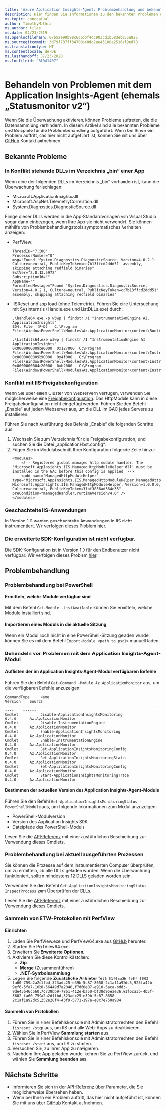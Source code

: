 ```yaml
---
title: 'Azure Application Insights-Agent: Problembehandlung und bekannte Probleme | Microsoft-Dokumentation'
description: Hier finden Sie Informationen zu den bekannten Problemen des Application Insights-Agents sowie Problembehandlungsbeispiele. Überwachen Sie die Websiteleistung ohne erneute Bereitstellung der Website. Funktioniert mit ASP.NET-Web-Apps, die lokal, auf virtuellen Computern oder in Azure gehostet werden.
ms.topic: conceptual
author: TimothyMothra
ms.author: tilee
ms.date: 04/23/2019
ms.openlocfilehash: 07b5ae99b98c6c6bbf4dc903cd1b583eb655a825
ms.sourcegitcommit: 3d79f737ff34708b48dd2ae45100e2516af9ed78
ms.translationtype: HT
ms.contentlocale: de-DE
ms.lasthandoff: 07/23/2020
ms.locfileid: "87041407"
---
```

# <a name="troubleshooting-application-insights-agent-formerly-named-status-monitor-v2"></a>Behandeln von Problemen mit dem Application Insights-Agent (ehemals „Statusmonitor v2“)

Wenn Sie die Überwachung aktivieren, können Probleme auftreten, die die Datensammlung verhindern.
In diesem Artikel sind alle bekannten Probleme und Beispiele für die Problembehandlung aufgeführt.
Wenn bei Ihnen ein Problem auftritt, das hier nicht aufgeführt ist, können Sie mit uns über [GitHub](https://github.com/Microsoft/ApplicationInsights-Home/issues) Kontakt aufnehmen.

## <a name="known-issues"></a>Bekannte Probleme

### <a name="conflicting-dlls-in-an-apps-bin-directory"></a>In Konflikt stehende DLLs im Verzeichnis „bin“ einer App

Wenn eine der folgenden DLLs im Verzeichnis „bin“ vorhanden ist, kann die Überwachung fehlschlagen:

- Microsoft.ApplicationInsights.dll
- Microsoft.AspNet.TelemetryCorrelation.dll
- System.Diagnostics.DiagnosticSource.dll

Einige dieser DLLs werden in die App-Standardvorlagen von Visual Studio sogar dann einbezogen, wenn Ihre App sie nicht verwendet.
Sie können mithilfe von Problembehandlungstools symptomatisches Verhalten anzeigen:

- PerfView:
    ```
    ThreadID="7,500" 
    ProcessorNumber="0" 
    msg="Found 'System.Diagnostics.DiagnosticSource, Version=4.0.2.1, Culture=neutral, PublicKeyToken=cc7b13ffcd2ddd51' assembly, skipping attaching redfield binaries" 
    ExtVer="2.8.13.5972" 
    SubscriptionId="" 
    AppName="" 
    FormattedMessage="Found 'System.Diagnostics.DiagnosticSource, Version=4.0.2.1, Culture=neutral, PublicKeyToken=cc7b13ffcd2ddd51' assembly, skipping attaching redfield binaries" 
    ```

- IISReset und app load (ohne Telemetrie). Führen Sie eine Untersuchung mit Sysinternals (Handle.exe und ListDLLs.exe) durch:
    ```
    .\handle64.exe -p w3wp | findstr /I "InstrumentationEngine AI. ApplicationInsights"
    E54: File  (R-D)   C:\Program Files\WindowsPowerShell\Modules\Az.ApplicationMonitor\content\Runtime\Microsoft.ApplicationInsights.RedfieldIISModule.dll

    .\Listdlls64.exe w3wp | findstr /I "InstrumentationEngine AI ApplicationInsights"
    0x0000000009be0000  0x127000  C:\Program Files\WindowsPowerShell\Modules\Az.ApplicationMonitor\content\Instrumentation64\MicrosoftInstrumentationEngine_x64.dll
    0x0000000009b90000  0x4f000   C:\Program Files\WindowsPowerShell\Modules\Az.ApplicationMonitor\content\Instrumentation64\Microsoft.ApplicationInsights.ExtensionsHost_x64.dll
    0x0000000004d20000  0xb2000   C:\Program Files\WindowsPowerShell\Modules\Az.ApplicationMonitor\content\Instrumentation64\Microsoft.ApplicationInsights.Extensions.Base_x64.dll
    ```

### <a name="conflict-with-iis-shared-configuration"></a>Konflikt mit IIS-Freigabekonfiguration

Wenn Sie über einen Cluster von Webservern verfügen, verwenden Sie möglicherweise eine [Freigabekonfiguration](/iis/web-hosting/configuring-servers-in-the-windows-web-platform/shared-configuration_211).
Das HttpModule kann in diese Freigabekonfiguration nicht eingefügt werden.
Führen Sie den Befehl „Enable“ auf jedem Webserver aus, um die DLL im GAC jedes Servers zu installieren.

Führen Sie nach Ausführung des Befehls „Enable“ die folgenden Schritte aus:
1. Wechseln Sie zum Verzeichnis für die Freigabekonfiguration, und suchen Sie die Datei „applicationHost.config“.
2. Fügen Sie im Modulabschnitt Ihrer Konfiguration folgende Zeile hinzu:
    ```
    <modules>
        <!-- Registered global managed http module handler. The 'Microsoft.AppInsights.IIS.ManagedHttpModuleHelper.dll' must be installed in the GAC before this config is applied. -->
        <add name="ManagedHttpModuleHelper" type="Microsoft.AppInsights.IIS.ManagedHttpModuleHelper.ManagedHttpModuleHelper, Microsoft.AppInsights.IIS.ManagedHttpModuleHelper, Version=1.0.0.0, Culture=neutral, PublicKeyToken=31bf3856ad364e35" preCondition="managedHandler,runtimeVersionv4.0" />
    </modules>
    ```

### <a name="iis-nested-applications"></a>Geschachtelte IIS-Anwendungen

In Version 1.0 werden geschachtelte Anwendungen in IIS nicht instrumentiert.
Wir verfolgen dieses Problem [hier](https://github.com/microsoft/ApplicationInsights-Home/issues/369).

### <a name="advanced-sdk-configuration-isnt-available"></a>Die erweiterte SDK-Konfiguration ist nicht verfügbar.

Die SDK-Konfiguration ist in Version 1.0 für den Endbenutzer nicht verfügbar.
Wir verfolgen dieses Problem [hier](https://github.com/microsoft/ApplicationInsights-Home/issues/375).

    
    
## <a name="troubleshooting"></a>Problembehandlung
    
### <a name="troubleshooting-powershell"></a>Problembehandlung bei PowerShell

#### <a name="determine-which-modules-are-available"></a>Ermitteln, welche Module verfügbar sind
Mit dem Befehl `Get-Module -ListAvailable` können Sie ermitteln, welche Module installiert sind.

#### <a name="import-a-module-into-the-current-session"></a>Importieren eines Moduls in die aktuelle Sitzung
Wenn ein Modul noch nicht in eine PowerShell-Sitzung geladen wurde, können Sie es mit dem Befehl `Import-Module <path to psd1>` manuell laden.


### <a name="troubleshooting-the-application-insights-agent-module"></a>Behandeln von Problemen mit dem Application Insights-Agent-Modul

#### <a name="list-the-commands-available-in-the-application-insights-agent-module"></a>Auflisten der im Application Insights-Agent-Modul verfügbaren Befehle
Führen Sie den Befehl `Get-Command -Module Az.ApplicationMonitor` aus, um die verfügbaren Befehle anzuzeigen:

```
CommandType     Name                                               Version    Source
-----------     ----                                               -------    ------
Cmdlet          Disable-ApplicationInsightsMonitoring              0.4.0      Az.ApplicationMonitor
Cmdlet          Disable-InstrumentationEngine                      0.4.0      Az.ApplicationMonitor
Cmdlet          Enable-ApplicationInsightsMonitoring               0.4.0      Az.ApplicationMonitor
Cmdlet          Enable-InstrumentationEngine                       0.4.0      Az.ApplicationMonitor
Cmdlet          Get-ApplicationInsightsMonitoringConfig            0.4.0      Az.ApplicationMonitor
Cmdlet          Get-ApplicationInsightsMonitoringStatus            0.4.0      Az.ApplicationMonitor
Cmdlet          Set-ApplicationInsightsMonitoringConfig            0.4.0      Az.ApplicationMonitor
Cmdlet          Start-ApplicationInsightsMonitoringTrace           0.4.0      Az.ApplicationMonitor
```

#### <a name="determine-the-current-version-of-the-application-insights-agent-module"></a>Bestimmen der aktuellen Version des Application Insights-Agent-Moduls
Führen Sie den Befehl `Get-ApplicationInsightsMonitoringStatus -PowerShellModule` aus, um folgende Informationen zum Modul anzuzeigen:
   - PowerShell-Modulversion
   - Version des Application Insights SDK
   - Dateipfade des PowerShell-Moduls
    
Lesen Sie die [API-Referenz](status-monitor-v2-api-reference.md) mit einer ausführlichen Beschreibung zur Verwendung dieses Cmdlets.


### <a name="troubleshooting-running-processes"></a>Problembehandlung bei aktuell ausgeführten Prozessen

Sie können die Prozesse auf dem instrumentierten Computer überprüfen, um zu ermitteln, ob alle DLLs geladen wurden.
Wenn die Überwachung funktioniert, sollten mindestens 12 DLLS geladen worden sein.

Verwenden Sie den Befehl `Get-ApplicationInsightsMonitoringStatus -InspectProcess` zum Überprüfen der DLLs.

Lesen Sie die [API-Referenz](status-monitor-v2-api-reference.md) mit einer ausführlichen Beschreibung zur Verwendung dieses Cmdlets.


### <a name="collect-etw-logs-by-using-perfview"></a>Sammeln von ETW-Protokollen mit PerfView

#### <a name="setup"></a>Einrichten

1. Laden Sie PerfView.exe und PerfView64.exe aus [GitHub](https://github.com/Microsoft/perfview/releases) herunter.
2. Starten Sie PerfView64.exe.
3. Erweitern Sie **Erweiterte Optionen**.
4. Aktivieren Sie diese Kontrollkästchen:
    - **Zip**
    - **Merge** (Zusammenführen)
    - **.NET-Symbolsammlung**
5. Legen Sie folgende **Zusätzliche Anbieter** fest: `61f6ca3b-4b5f-5602-fa60-759a2a2d1fbd,323adc25-e39b-5c87-8658-2c1af1a92dc5,925fa42b-9ef6-5fa7-10b8-56449d7a2040,f7d60e07-e910-5aca-bdd2-9de45b46c560,7c739bb9-7861-412e-ba50-bf30d95eae36,61f6ca3b-4b5f-5602-fa60-759a2a2d1fbd,323adc25-e39b-5c87-8658-2c1af1a92dc5,252e28f4-43f9-5771-197a-e8c7e750a984`


#### <a name="collecting-logs"></a>Sammeln von Protokollen

1. Führen Sie in einer Befehlskonsole mit Administratorrechten den Befehl `iisreset /stop` aus, um IIS und alle Web-Apps zu deaktivieren.
2. Wählen Sie in PerfView **Sammlung starten** aus.
3. Führen Sie in einer Befehlskonsole mit Administratorrechten den Befehl `iisreset /start` aus, um IIS zu starten.
4. Versuchen Sie, zu Ihrer App zu navigieren.
5. Nachdem Ihre App geladen wurde, kehren Sie zu PerfView zurück, und wählen Sie **Sammlung beenden** aus.



## <a name="next-steps"></a>Nächste Schritte

- Informieren Sie sich in der [API-Referenz](status-monitor-v2-overview.md#powershell-api-reference) über Parameter, die Sie möglicherweise übersehen haben.
- Wenn bei Ihnen ein Problem auftritt, das hier nicht aufgeführt ist, können Sie mit uns über [GitHub](https://github.com/Microsoft/ApplicationInsights-Home/issues) Kontakt aufnehmen.
